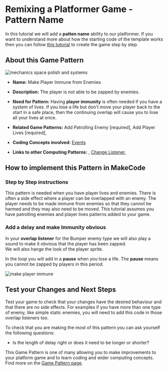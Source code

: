 # Remixing a Platformer Game - Pattern Name

In this tutorial we will add a **patten name** ability to our platformer.
If you want to understand more about how the starting code of the template works then you can follow [this tutorial](https://arcade.makecode.com/beta#tutorial:https://github.com/mickfuzz/makecode-platformer-101)
 to create the game step by step.

## About this Game Pattern

![mechanics space polish and systems](https://raw.githubusercontent.com/mickfuzz/makecode-platformer-101/master/images/patterns/gameMechanics_more_levels.jpg)

* **Name:** Make Player Immune from Enemies

* **Description:** The player is not able to be zapped by enemies.

* **Need for Pattern:** Having **player immunity** is often needed if you have a system of lives. If you lose a life
but don't move your player back to the start in a safe place, then the continuing overlap will cause you to lose all your
lives at once. 

* **Related Game Patterns:** Add Patrolling Enemy [required], Add Player Lives [required],

* **Coding Concepts involved:** [Events](learningDimensions#events)

* **Links to other Computing Patterns:** , [Change Listener](learningDimensions#change-listener), 

## How to implement this Pattern in MakeCode

### Step by Step instructions

This pattern is needed when you have player lives and enemies. There is often a side effect where a player can be overlapped
with an enemy. The player needs to be made immune from enemies so that they cannot be harmed and they may also need to be moved. 
This tutorial assumes you have patrolling enemies and player lives patterns added to your game. 

### Add a delay and make Immunity obvious

In your **overlap listener** for the Bumper enemy type we will also play a sound to make it obvious that the player has been zapped.  
We will also hange the look of the player sprite. 

In the loop you will add in a **pause** when you lose a life. The **pause** means you cannot be zapped by players in this period.  

![make player immune](https://raw.githubusercontent.com/mickfuzz/makecode-platformer-101/master/images/patterns/makePLayerImmune.png)


## Test your Changes and Next Steps

Test your game to check that your changes have the desired behaviour and that there are no side effects. For examples if you have more than
one type of enemy, like simple static enemies, you will need to add this code in those overlap listeners too. 

To check that you are making the most of this pattern you can ask yourself the following questions:

* Is the length of delay right or does it need to be longer or shorter? 

This Game Pattern is one of many allowing you to make improvements to your platform game and to learn coding and wider computing concepts. 
Find more on the [Game Pattern page](gamePatterns.md). 
         
